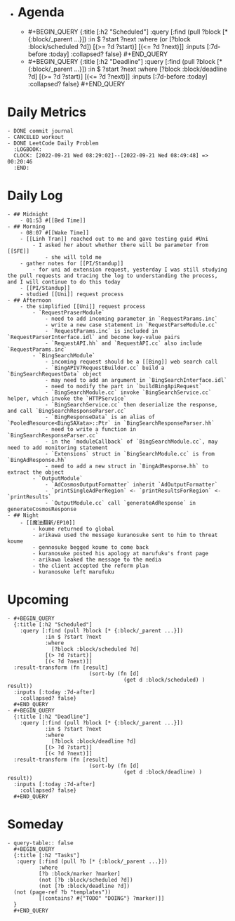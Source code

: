 - # Agenda
	- #+BEGIN_QUERY
	  {:title [:h2 "Scheduled"]
	    :query [:find (pull ?block [* {:block/_parent ...}])
	            :in $ ?start ?next
	            :where
	            (or
	              [?block :block/scheduled ?d])
	            [(>= ?d ?start)]
	            [(<= ?d ?next)]]
	  :inputs [:7d-before :today]
	    :collapsed? false}
	  #+END_QUERY
	- #+BEGIN_QUERY
	  {:title [:h2 "Deadline"]
	    :query [:find (pull ?block [* {:block/_parent ...}])
	            :in $ ?start ?next
	            :where
	              [?block :block/deadline ?d]
	            [(>= ?d ?start)]
	            [(<= ?d ?next)]]
	    :inputs [:7d-before :today]
	    :collapsed? false}
	  #+END_QUERY
# Daily Metrics
	- DONE commit journal
	- CANCELED workout
	- DONE LeetCode Daily Problem
	  :LOGBOOK:
	  CLOCK: [2022-09-21 Wed 08:29:02]--[2022-09-21 Wed 08:49:48] =>  00:20:46
	  :END:
# Daily Log
	- ## Midnight
		- 01:53 #[[Bed Time]]
	- ## Morning
		- 08:07 #[[Wake Time]]
		- [[Linh Tran]] reached out to me and gave testing guid #Uni
			- I asked her about whether there will be parameter from [[SFE]]
				- she will told me
		- gather notes for [[PI/Standup]]
			- for uni ad extension request, yesterday I was still studying the pull requests and tracing the log to understanding the process, and I will continue to do this today
		- [[PI/Standup]]
		- studied [[Uni]] request process
	- ## Afternoon
		- the simplified [[Uni]] request process
			- `RequestPraserModule`
				- need to add incoming parameter in `RequestParams.inc`
				- write a new case statement in `RequestParseModule.cc`
				- `RequestParams.inc` is included in `RequestParserInterface.idl` and become key-value pairs
				- `RequestAPI.hh` and `RequestAPI.cc` also include `RequestParams.inc`
			- `BingSearchModule`
				- incoming request should be a [[Bing]] web search call
				- `BingAPIV7RequestBuilder.cc` build a `BingSearchRequestData` object
				- may need to add an argument in `BingSearchInterface.idl`
				- need to modify the part in `buildBingApiRequest`
				- `BingSearchModule.cc` invoke `BingSearchService.cc` helper, which invoke the `HTTPService`
				- `BingSearchService.cc` then deserialize the response, and call `BingSearchResponseParser.cc`
				- `BingResponseData` is an alias of `PooledResource<BingSAXata>::Ptr` in `BingSearchResponseParser.hh`
				- need to write a function in `BingSearchResponseParser.cc`
				- in the `moduleCallback` of `BingSearchModule.cc`, may need to add monitoring statement
				- `Extensions` struct in `BingSearchModule.cc` is from `BingAdResponse.hh`
				- need to add a new struct in `BingAdResponse.hh` to extract the object
			- `OutputModule`
				- `AdCosmosOutputFormatter` inherit `AdOutputFormatter`
				- `printSingleAdPerRegion` <- `printResultsForRegion` <- `printResults`
				- `OutputModule.cc` call `generateAdResponse` in generateCosmosResponse
	- ## Night
		- [[魔法翻新/EP10]]
			- koume returned to global
			- arikawa used the message kuranosuke sent to him to threat koume
			- gennosuke begged koume to come back
			- kuranosuke posted his apology at marufuku's front page
			- arikawa leaked the message to the media
			- the client accepted the reform plan
			- kuranosuke left marufuku
# Upcoming
	- #+BEGIN_QUERY
	  {:title [:h2 "Scheduled"]
	    :query [:find (pull ?block [* {:block/_parent ...}])
	            :in $ ?start ?next
	            :where
	              [?block :block/scheduled ?d]
	            [(> ?d ?start)]
	            [(< ?d ?next)]]
	  :result-transform (fn [result]
	                          (sort-by (fn [d]
	                                     (get d :block/scheduled) ) result))    
	  :inputs [:today :7d-after]
	    :collapsed? false}
	  #+END_QUERY
	- #+BEGIN_QUERY
	  {:title [:h2 "Deadline"]
	    :query [:find (pull ?block [* {:block/_parent ...}])
	            :in $ ?start ?next
	            :where
	              [?block :block/deadline ?d]
	            [(> ?d ?start)]
	            [(< ?d ?next)]]
	  :result-transform (fn [result]
	                          (sort-by (fn [d]
	                                     (get d :block/deadline) ) result))    
	  :inputs [:today :7d-after]
	    :collapsed? false}
	  #+END_QUERY
# Someday
	- query-table:: false
	  #+BEGIN_QUERY
	  {:title [:h2 "Tasks"]
	   :query [:find (pull ?b [* {:block/_parent ...}])
	          :where
	          [?b :block/marker ?marker]
	          (not [?b :block/scheduled ?d])
	          (not [?b :block/deadline ?d])
	  (not (page-ref ?b "templates"))
	          [(contains? #{"TODO" "DOING"} ?marker)]]
	  }
	  #+END_QUERY